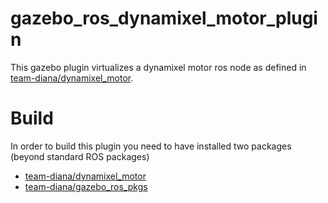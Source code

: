 # gazebo_ros_dynamixel_motor_plugin

This gazebo plugin virtualizes a dynamixel motor ros node as defined in [team-diana/dynamixel_motor](https://github.com/team-diana/dynamixel_motor).

# Build

In order to build this plugin you need to have installed two packages (beyond standard ROS packages)

- [team-diana/dynamixel_motor](https://github.com/team-diana/dynamixel_motor)
- [team-diana/gazebo_ros_pkgs](https://github.com/team-diana/gazebo_ros_pkgs)
